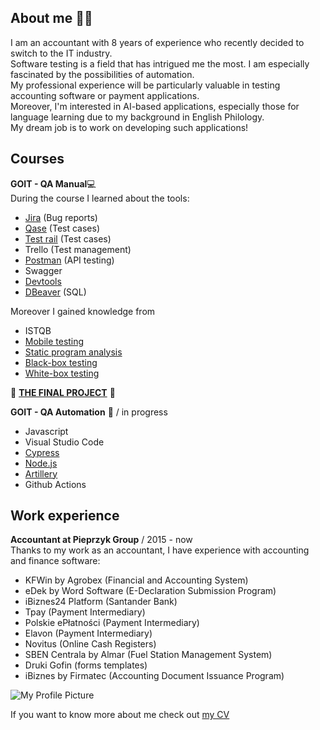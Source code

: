 ## About me 👩‍💻    
I am an accountant with 8 years of experience who recently decided to switch to the IT industry.   
Software testing is a field that has intrigued me the most. I am especially fascinated by the possibilities of automation.   
My professional experience will be particularly valuable in testing accounting software or payment applications.   
Moreover, I'm interested in AI-based applications, especially those for language learning due to my background in English Philology.  
My dream job is to work on developing such applications!

## Courses  
**GOIT - QA Manual**💻       
During the course I learned about the tools:
- [Jira](https://drive.google.com/drive/u/0/folders/1IbycCgwFPneMWGJNq9SR7_6Zshm62Wwd) (Bug reports)
- [Qase](https://drive.google.com/drive/u/0/folders/1B_SInzXFwXq16Vc1ZLXdUm6b82ryvdUK) (Test cases)
- [Test rail](https://drive.google.com/drive/u/0/folders/1WAcVLwVqq_LVQzAyhestuy-SwGSa9s0J) (Test cases)
- Trello (Test management)
- [Postman](https://docs.google.com/document/d/1lVblZyvtuSBFuMo8qjDdKPhOaEVs4bIAleqFFviJ1mM/edit) (API testing)
- Swagger
- [Devtools](https://docs.google.com/document/d/1a2UPkmNJ5ZvBmqTcOKf9Q42Ux8e5i0vjIHgxjvy_qC0/edit)
- [DBeaver](https://docs.google.com/document/d/1qCZ5hgzyzTVNhGEKbu1HZlDvBDosgRloRiu83ilOwGo/edit)  (SQL)


Moreover I gained knowledge from
- ISTQB
- [Mobile testing](https://drive.google.com/drive/u/0/folders/1CZ5Cxr-Cafes31sX29Ebn7K_IxpsD6kK)
- [Static program analysis](https://drive.google.com/drive/u/0/folders/1FpLNGYRdNFHPcM3ALjPHfn8xcEMBNSSq)
- [Black-box testing](https://docs.google.com/document/d/1BtYBNY1wCkiWgkfFmUu4AaC73UPrGa1jTCzpOomGbnA/edit)
- [White-box testing](https://docs.google.com/document/d/1NHhuowMAPd615HyXJTk1bUjRc43JPkMNS9TMvXB5-sM/edit)



 🚀 [**THE FINAL PROJECT**](https://docs.google.com/presentation/d/1CXtxnlHd7Y-HybfeOGOI3J84Txl9VztBW7NaGl_HDl8/edit#slide=id.g1213a43354d_0_0) 🚀


**GOIT - QA Automation** 🤖 / in progress
- Javascript
- Visual Studio Code
- [Cypress](https://github.com/nowikat/cypress)
- [Node.js](https://github.com/nowikat/goit-js-hw-08)
- [Artillery](https://github.com/nowikat/cypress/tree/main/artillery)
- Github Actions

## Work experience
**Accountant at Pieprzyk Group** / 2015 - now  
Thanks to my work as an accountant, I have experience with accounting and finance software:  

- KFWin by Agrobex (Financial and Accounting System)
- eDek by Word Software (E-Declaration Submission Program)
- iBiznes24 Platform (Santander Bank)
- Tpay (Payment Intermediary)
- Polskie ePłatności (Payment Intermediary)
- Elavon (Payment Intermediary)
- Novitus (Online Cash Registers)
- SBEN Centrala by Almar (Fuel Station Management System)
- Druki Gofin (forms templates)
- iBiznes by Firmatec (Accounting Document Issuance Program)


![My Profile Picture](https://tse4.mm.bing.net/th/id/OIG1.LhciZYmSI9GAe3Dk.Ln9?pid=ImgGn)








If you want to know more about me check out [my CV](https://nowikat.github.io/Portfolio/resume/index.html)



